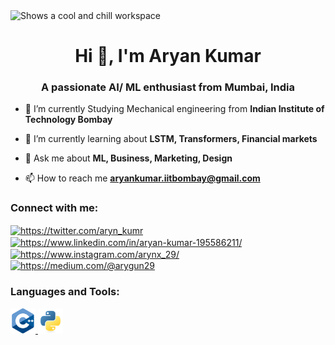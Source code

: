 
<picture>
  <source media="(prefers-color-scheme: dark)" srcset="https://i.pinimg.com/originals/05/f1/7d/05f17d6e87ad18f65940f896f4cf11a4.gif" width ="1000" height ="400">
  <source media="(prefers-color-scheme: light)" srcset="https://i.pinimg.com/originals/05/f1/7d/05f17d6e87ad18f65940f896f4cf11a4.gif">
  <img alt="Shows a cool and chill workspace" src="https://i.pinimg.com/originals/05/f1/7d/05f17d6e87ad18f65940f896f4cf11a4.gif">
</picture>

<h1 align="center">Hi 👋, I'm Aryan Kumar</h1>
<h3 align="center">A passionate AI/ ML enthusiast from Mumbai, India</h3>


- 🔭 I’m currently Studying Mechanical engineering from **Indian Institute of Technology Bombay**

- 🌱 I’m currently learning about **LSTM, Transformers, Financial markets**

- 💬 Ask me about **ML, Business, Marketing, Design**

- 📫 How to reach me **aryankumar.iitbombay@gmail.com**

<h3 align="left">Connect with me:</h3>
<p align="left">
<a href="https://twitter.com/aryn_kumr" target="blank"><img align="center" src="https://raw.githubusercontent.com/rahuldkjain/github-profile-readme-generator/master/src/images/icons/Social/twitter.svg" alt="https://twitter.com/aryn_kumr" height="30" width="40" /></a>
<a href="https://www.linkedin.com/in/aryan-kumar-195586211/" target="blank"><img align="center" src="https://raw.githubusercontent.com/rahuldkjain/github-profile-readme-generator/master/src/images/icons/Social/linked-in-alt.svg" alt="https://www.linkedin.com/in/aryan-kumar-195586211/" height="30" width="40" /></a>
<a href="https://www.instagram.com/arynx_29/" target="blank"><img align="center" src="https://raw.githubusercontent.com/rahuldkjain/github-profile-readme-generator/master/src/images/icons/Social/instagram.svg" alt="https://www.instagram.com/arynx_29/" height="30" width="40" /></a>
<a href="https://medium.com/@arygun29" target="blank"><img align="center" src="https://raw.githubusercontent.com/rahuldkjain/github-profile-readme-generator/master/src/images/icons/Social/medium.svg" alt="https://medium.com/@arygun29" height="30" width="40" /></a>
</p>

<h3 align="left">Languages and Tools:</h3>
<p align="left"> <a href="https://www.w3schools.com/cpp/" target="_blank" rel="noreferrer"> <img src="https://raw.githubusercontent.com/devicons/devicon/master/icons/cplusplus/cplusplus-original.svg" alt="cplusplus" width="40" height="40"/> </a> <a href="https://www.python.org" target="_blank" rel="noreferrer"> <img src="https://raw.githubusercontent.com/devicons/devicon/master/icons/python/python-original.svg" alt="python" width="40" height="40"/> </a> </p>


